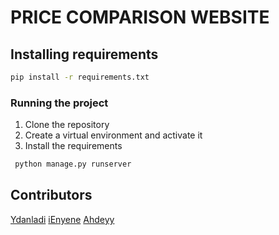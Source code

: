 # PRICE COMPARISON WEBSITE
## Installing requirements
```bash
pip install -r requirements.txt
```

### Running the project

1. Clone the repository
2. Create a virtual environment and activate it
3. Install the requirements

```bash
 python manage.py runserver 
 ```



## Contributors
[Ydanladi](https://github.com/Ydanladi)
[iEnyene](https://github.com/enyene)
[Ahdeyy](https://github.com/Ahdeyyy)
